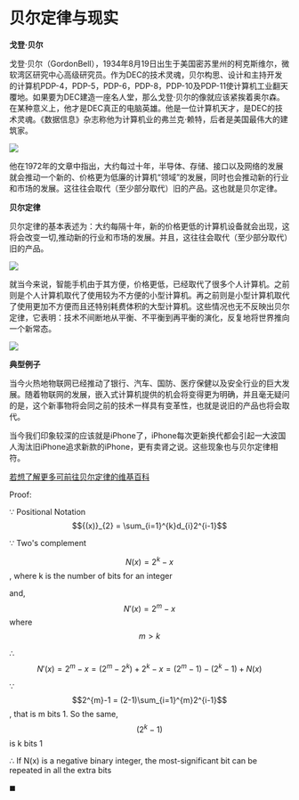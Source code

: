 # 贝尔定律与现实

**戈登·贝尔**

戈登·贝尔（GordonBell），1934年8月19日出生于美国密苏里州的柯克斯维尔，微软湾区研究中心高级研究员。作为DEC的技术灵魂，贝尔构思、设计和主持开发的计算机PDP-4，PDP-5，PDP-6，PDP-8，PDP-10及PDP-11使计算机工业翻天覆地。如果要为DEC建造一座名人堂，那么戈登·贝尔的像就应该紧挨着奥尔森。在某种意义上，他才是DEC真正的电脑英雄。他是一位计算机天才，是DEC的技术灵魂。《数据信息》杂志称他为计算机业的弗兰克·赖特，后者是美国最伟大的建筑家。

![](https://gss0.bdstatic.com/-4o3dSag_xI4khGkpoWK1HF6hhy/baike/w%3D268%3Bg%3D0/sign=05b09ad96581800a6ee58e08890e54c7/09fa513d269759eee985039dbbfb43166c22df8b.jpg)

他在1972年的文章中指出，大约每过十年，半导体、存储、接口以及网络的发展就会推动一个新的、价格更为低廉的计算机“领域”的发展，同时也会推动新的行业和市场的发展。这往往会取代（至少部分取代）旧的产品。这也就是贝尔定律。

**贝尔定律**

贝尔定律的基本表述为：大约每隔十年，新的价格更低的计算机设备就会出现，这将会改变一切,推动新的行业和市场的发展。并且，这往往会取代（至少部分取代）旧的产品。

![](https://pic4.zhimg.com/80/v2-fc6fe5524ecd35768d898752cbcbfa6e_hd.jpg)

就当今来说，智能手机由于其方便，价格更低，已经取代了很多个人计算机。之前则是个人计算机取代了使用较为不方便的小型计算机。再之前则是小型计算机取代了使用更加不方便而且还特别耗费体积的大型计算机。这些情况也无不反映出贝尔定律，它表明：技术不间断地从平衡、不平衡到再平衡的演化，反复地将世界推向一个新常态。

![](https://pic2.zhimg.com/80/v2-630e09b82a7a8c7a107cb100cedb56bc_hd.jpg)

**典型例子**

当今火热地物联网已经推动了银行、汽车、国防、医疗保健以及安全行业的巨大发展。随着物联网的发展，嵌入式计算机提供的机会将变得更为明确，并且毫无疑问的是，这个新事物将会同之前的技术一样具有变革性，也就是说旧的产品也将会取代。

当今我们印象较深的应该就是iPhone了，iPhone每次更新换代都会引起一大波国人淘汰旧iPhone追求新款的iPhone，更有卖肾之说。这些现象也与贝尔定律相符。

[若想了解更多可前往贝尔定律的维基百科](https://en.wikipedia.org/wiki/Bell%27s_law_of_computer_classes)

Proof:

$\because$ Positional Notation $${(x)}_{2} = \sum_{i=1}^{k}d_{i}2^{i-1}$$  

$\because$ Two's complement 

$$N(x) = 2^{k} - x$$, where k is the number of bits for an integer

and, $$N'(x) = 2^{m} - x$$ where $$m > k$$

$\therefore$ $$N'(x) = 2^{m} - x = (2^{m} - 2^{k}) +  2^{k} - x = (2^{m}-1) - (2^{k}-1) + N(x)$$

$\because$ $$2^{m}-1 = (2-1)\sum_{i=1}^{m}2^{i-1}$$, that is m bits 1. So the same, $$(2^{k}-1)$$ is k bits 1

$\therefore$ If N(x) is a negative binary integer, the most-significant bit can be repeated in all the extra bits 

$\blacksquare$ 





